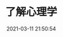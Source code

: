 ---
pageComponent: 
  name: Catalogue
  data: 
    path: 💻工作
    imgUrl: /img/works.png
    description: 我们的小缺点，让我们找到对的人
title: 了解心理学
date: 2021-03-11 21:50:54
permalink: /works
sidebar: true
article: false
comment: false
editLink: false
---